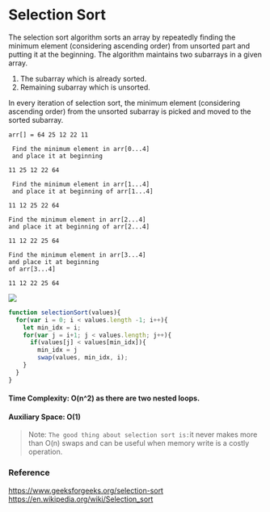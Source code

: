 # Selection Sort 

The selection sort algorithm sorts an array by repeatedly finding the minimum element (considering ascending order) from unsorted part and putting it at the beginning. The algorithm maintains two subarrays in a given array.

1) The subarray which is already sorted.
2) Remaining subarray which is unsorted.

In every iteration of selection sort, the minimum element (considering ascending order) from the unsorted subarray is picked and moved to the sorted subarray.

```
arr[] = 64 25 12 22 11

 Find the minimum element in arr[0...4]
 and place it at beginning
 
11 25 12 22 64

 Find the minimum element in arr[1...4] 
 and place it at beginning of arr[1...4]
 
11 12 25 22 64

Find the minimum element in arr[2...4]
and place it at beginning of arr[2...4]

11 12 22 25 64

Find the minimum element in arr[3...4]
and place it at beginning
of arr[3...4]

11 12 22 25 64 

```

<img src="https://www.includehelp.com/algorithms/images/insertion-sort-flowchart.jpg">



```javascript
function selectionSort(values){
  for(var i = 0; i < values.length -1; i++){
    let min_idx = i;
    for(var j = i+1; j < values.length; j++){
      if(values[j] < values[min_idx]){
        min_idx = j
        swap(values, min_idx, i);
    }
  }
}
```



#### Time Complexity: O(n^2) as there are two nested loops.

#### Auxiliary Space: O(1)
> Note: `The good thing about selection sort is:`it never makes more than O(n) swaps and can be useful when memory write is a costly operation.


### Reference

https://www.geeksforgeeks.org/selection-sort</br>
https://en.wikipedia.org/wiki/Selection_sort

